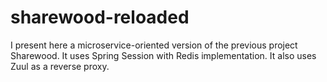 # sharewood-reloaded
I present here a microservice-oriented version of the previous project Sharewood. It uses Spring Session with Redis implementation. It also uses Zuul as a reverse proxy.
